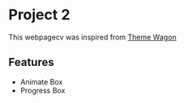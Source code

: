 # Project 2

This webpagecv was inspired from [Theme Wagon](https://themewagon.com/themes/best-quality-free-portfolio-resume-bootstrap-template-download/)

## Features
- Animate Box
- Progress Box
